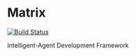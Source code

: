 # Matrix

[![Build Status](https://semaphoreci.com/api/v1/nemanja-m/matrix/branches/master/badge.svg)](https://semaphoreci.com/nemanja-m/matrix)

Intelligent-Agent Development Framework
